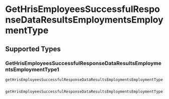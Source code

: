 # GetHrisEmployeesSuccessfulResponseDataResultsEmploymentsEmploymentType


## Supported Types

### GetHrisEmployeesSuccessfulResponseDataResultsEmploymentsEmploymentType1

```python
getHrisEmployeesSuccessfulResponseDataResultsEmploymentsEmploymentType: shared.GetHrisEmployeesSuccessfulResponseDataResultsEmploymentsEmploymentType1 = /* values here */
```

### 

```python
getHrisEmployeesSuccessfulResponseDataResultsEmploymentsEmploymentType: str = /* values here */
```

